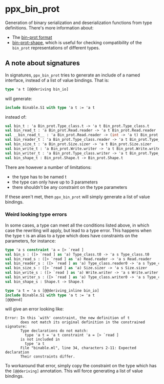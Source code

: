 ppx_bin_prot
============

Generation of binary serialization and deserialization functions from type definitions.
There's more information about:

- The [bin-prot format](https://github.com/janestreet/bin_prot/blob/master/README.md) 
- [bin-prot-shape](https://github.com/janestreet/bin_prot/blob/master/shape/README.md), which is useful for checking
  compatibility of the `bin_prot` representations of different types.

## A note about signatures

In signatures, `ppx_bin_prot` tries to generate an include of a named
interface, instead of a list of value bindings.
That is:

```ocaml
type 'a t [@@deriving bin_io]
```

will generate:

```ocaml
include Binable.S1 with type 'a t := 'a t
```

instead of:

```ocaml
val bin_t : 'a Bin_prot.Type_class.t ‑> 'a t Bin_prot.Type_class.t
val bin_read_t : 'a Bin_prot.Read.reader ‑> 'a t Bin_prot.Read.reader
val __bin_read_t__ : 'a Bin_prot.Read.reader ‑> (int ‑> 'a t) Bin_prot.Read.reader
val bin_reader_t : 'a Bin_prot.Type_class.reader ‑> 'a t Bin_prot.Type_class.reader
val bin_size_t : 'a Bin_prot.Size.sizer ‑> 'a t Bin_prot.Size.sizer
val bin_write_t : 'a Bin_prot.Write.writer ‑> 'a t Bin_prot.Write.writer
val bin_writer_t : 'a Bin_prot.Type_class.writer ‑> 'a t Bin_prot.Type_class.writer
val bin_shape_t : Bin_prot.Shape.t ‑> Bin_prot.Shape.t
```

There are however a number of limitations:
- the type has to be named t
- the type can only have up to 3 parameters
- there shouldn't be any constraint on the type parameters

If these aren't met, then `ppx_bin_prot` will simply generate a list of value
bindings.

### Weird looking type errors

In some cases, a type can meet all the conditions listed above, in which case the
rewriting will apply, but lead to a type error. This happens when the type `t`
is an alias to a type which does have constraints on the parameters, for
instance:

```ocaml
type 'a s constraint 'a = [> `read ]
val bin_s : ([> `read ] as 'a) Type_class.t0 -> 'a s Type_class.t0
val bin_read_s : ([> `read ] as 'a) Read.reader -> 'a s Read.reader
val bin_reader_s : ([> `read ] as 'a) Type_class.reader0 -> 'a s Type_class.reader0
val bin_size_s : ([> `read ] as 'a) Size.sizer -> 'a s Size.sizer
val bin_write_s : ([> `read ] as 'a) Write.writer -> 'a s Write.writer
val bin_writer_s : ([> `read ] as 'a) Type_class.writer0 -> 'a s Type_class.writer0
val bin_shape_s : Shape.t -> Shape.t

type 'a t = 'a s [@@deriving_inline bin_io]
include Binable.S1 with type 'a t := 'a t
[@@@end]
```

will give an error looking like:

```
Error: In this `with' constraint, the new definition of t
       does not match its original definition in the constrained signature:
       Type declarations do not match:
         type 'a t = 'a t constraint 'a = [> `read ]
       is not included in
         type 'a t
       File "binable.ml", line 34, characters 2-11: Expected declaration
       Their constraints differ.
```

To workaround that error, simply copy the constraint on the type which has the
`[@@deriving]` annotation. This will force generating a list of value bindings.

